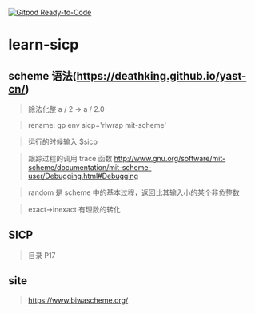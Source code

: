 [![Gitpod Ready-to-Code](https://img.shields.io/badge/Gitpod-Ready--to--Code-blue?logo=gitpod)](https://gitpod.io/#https://github.com/Lninn/learn-sicp) 

# learn-sicp

## scheme 语法(https://deathking.github.io/yast-cn/)

> 除法化整 a / 2 -> a / 2.0

> rename: gp env sicp='rlwrap mit-scheme'

> 运行的时候输入 $sicp

> 跟踪过程的调用 trace 函数
> http://www.gnu.org/software/mit-scheme/documentation/mit-scheme-user/Debugging.html#Debugging

> random 是 scheme 中的基本过程，返回比其输入小的某个非负整数

> exact->inexact 有理数的转化

## SICP

> 目录 P17

## site

> https://www.biwascheme.org/